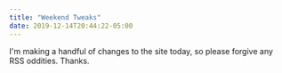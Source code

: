 ```yaml
---
title: "Weekend Tweaks"
date: 2019-12-14T20:44:22-05:00
---
```


I'm making a handful of changes to the site today, so please forgive any RSS oddities. Thanks. 
